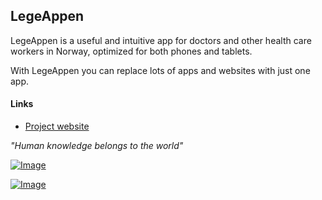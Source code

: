 ## LegeAppen

LegeAppen is a useful and intuitive app for doctors and other health care workers in Norway, optimized for both phones and tablets.

With LegeAppen you can replace lots of apps and websites with just one app.

#### Links
* [Project website](http://www.olejon.net/code/mdapp/)

_"Human knowledge belongs to the world"_

[![Image](https://www.paypalobjects.com/no_NO/i/btn/btn_donate_LG.gif)](http://www.olejon.net/code/mdapp/?page=donate)

[![Image](http://button.flattr.com/flattr-badge-large.png)](https://flattr.com/submit/auto?fid=3p1kgw&url=https%3A%2F%2Fgithub.com%2Folejon%2Fmdapp)
